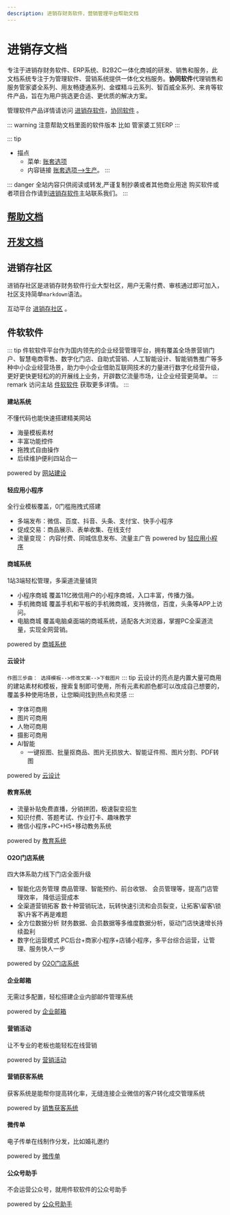 ```yaml
---
description: 进销存财务软件，营销管理平台帮助文档
---
```

# 进销存文档
专注于进销存财务软件、ERP系统、B2B2C一体化商城的研发、销售和服务，此文档系统专注于为管理软件、营销系统提供一体化文档服务。**协同软件**代理销售和服务管家婆全系列、用友畅捷通系列、金蝶精斗云系列、智百威全系列、来肯等软件产品，旨在为用户挑选更合适、更优质的解决方案。

管理软件产品详情请访问 [进销存软件](http://www.jxcsoft.cn)，[协同软件](http://www.jxcchina.net) 。

::: warning 注意帮助文档里面的软件版本
比如  管家婆工贸ERP<Badge text="v22.5"/>
:::

::: tip 
- 描点
  - 菜单: [账套选项](../h/g/t/a/d.md)
  - 内容链接 [账套选项-->生产](../h/g/t/a/d.md#生产)。
:::


::: danger 全站内容只供阅读或转发,严谨复制抄袭或者其他商业用途
购买软件或者项目合作请到[进销存软件](http://www.jxcsoft.cn)主站联系我们。
:::

## [帮助文档](/list.md)
## [开发文档](/list.md)

## 进销存社区

进销存社区是进销存财务软件行业大型社区，用户无需付费、审核通过即可加入，社区支持简单`markdown`语法。

互动平台 [进销存社区](http://jxcsq.com) 。

## 件软软件
::: tip
件软软件平台作为国内领先的企业经营管理平台，拥有覆盖全场景营销门户、智慧电商零售、数字化门店、自助式营销、人工智能设计、智能销售推广等多种中小企业经营场景，助力中小企业借助互联网技术的力量进行数字化经营升级，更好更快更轻松的的开展线上业务，开辟数亿流量市场，让企业经营更简单。
::: remark
访问主站 [件软软件](http://alllla.cn) 获取更多详情。
:::

#### 建站系统
不懂代码也能快速搭建精美网站
- 海量模板素材
- 丰富功能控件
- 拖拽式自由操作
- 后续维护便利四站合一

powered by [网站建设](http://www.alllla.cn/webfunc.jsp)

#### 轻应用小程序
全行业模板覆盖，0门槛拖拽式搭建
- 多端发布：微信、百度、抖音、头条、支付宝、快手小程序
- 促成交易：商品展示、表单收集、在线支付
- 流量变现： 内容付费、同城信息发布、流量主广告
powered by [轻应用小程序](http://www.alllla.cn/qzfunc.jsp)

#### 商城系统
1站3端轻松管理，多渠道流量铺货
- 小程序商城
覆盖11亿微信用户的小程序商城，入口丰富，传播力强。
- 手机微商城
覆盖手机和平板的手机微商城，支持微信，百度，头条等APP上访问。
- 电脑商城
覆盖电脑桌面端的商城系统，适配各大浏览器，掌握PC全渠道流量，实现全网营销。

powered by [商城系统](http://www.alllla.cn/mallfunc.jsp)

#### 云设计
`作图三步曲： 选择模板-->修改文案-->下载图片`
::: tip
云设计的亮点是内置大量可商用的建站素材和模板，搜索复制即可使用，所有元素和颜色都可以改成自己想要的，覆盖多种使用场景，让您瞬间找到热点和灵感
:::
- 字体可商用
- 图片可商用
- 人物可商用
- 摄影可商用
- AI智能
  - 一键抠图、批量抠商品、图片无损放大、智能证件照、图片分割、PDF转图

powered by [云设计](http://www.alllla.cn/ktu.jsp)

#### 教育系统
- 流量补贴免费直播，分销拼团，极速裂变招生
- 知识付费、答题考试、作业打卡、趣味教学
- 微信小程序+PC+H5+移动教务系统

powered by [教育系统](http://www.alllla.cn/edu.jsp)

#### O2O门店系统
四大体系助力线下门店全面升级
- 智能化店务管理
商品管理、智能预约、前台收银、 会员管理等，提高门店管理效率， 降低运营成本
- 全渠道营销拓客
数十种营销玩法，玩转快速引流和会员裂变，让拓客\留客\锁客\升客不再是难题
- 全方位数据分析
财务数据、会员数据等多维度数据分析，驱动门店快速增长持续盈利
- 数字化运营模式
PC后台+商家小程序+店铺小程序，多平台综合运营，让管理、服务快人一步

powered by [O2O门店系统](http://www.alllla.cn/memberSys.jsp)

#### 企业邮箱
无需过多配置，轻松搭建企业内部邮件管理系统

powered by [企业邮箱](http://www.alllla.cn/mailFunction.jsp)

#### 营销活动
让不专业的老板也能轻松在线营销

powered by [营销活动](http://www.alllla.cn/hdFunction.jsp)

#### 营销获客系统
获客系统是能帮你提高转化率，无缝连接企业微信的客户转化成交管理系统

powered by [销售获客系统](http://www.alllla.cn/saleSys.jsp)

#### 微传单
电子传单在线制作分发，比如婚礼邀约

powered by [微传单](http://www.alllla.cn/flyerFunction.jsp)

#### 公众号助手
不会运营公众号，就用件软软件的公众号助手

powered by [公众号助手](http://www.alllla.cn/wxast.jsp)
